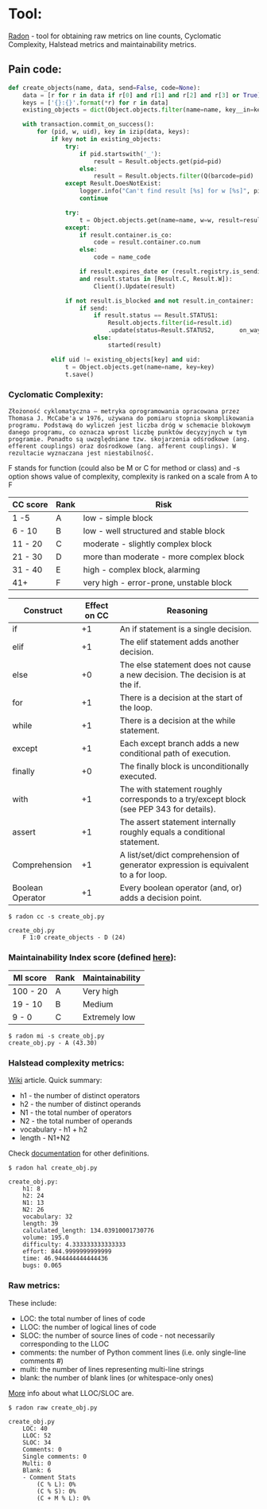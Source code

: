 # Tool:

[Radon](https://radon.readthedocs.io/en/latest/index.html) - tool for obtaining raw metrics on line counts, Cyclomatic Complexity, Halstead metrics and maintainability metrics.
## Pain code:
```python
def create_objects(name, data, send=False, code=None):
    data = [r for r in data if r[0] and r[1] and r[2] and r[3] or True]                               ||+6
    keys = ['{}:{}'.format(*r) for r in data]                                                         ||+1
    existing_objects = dict(Object.objects.filter(name=name, key__in=keys).values_list('key', 'uid')) ||

    with transaction.commit_on_success():                                                             ||+1
        for (pid, w, uid), key in izip(data, keys):                                                   ||+1
            if key not in existing_objects:                                                           ||+1
                try:                                                                                  ||+0
                    if pid.startswith('_'):                                                           ||+1
                        result = Result.objects.get(pid=pid)                                          ||
                    else:                                                                             ||+0
                        result = Result.objects.filter(Q(barcode=pid) | Q(oid=pid)).latest('created') ||
                except Result.DoesNotExist:                                                           ||+1
                    logger.info("Can't find result [%s] for w [%s]", pid, w)                          ||
                    continue                                                                          ||

                try:                                                                                  ||+0
                    t = Object.objects.get(name=name, w=w, result=result)                             ||
                except:                                                                               ||+1
                    if result.container.is_co:                                                        ||+1
                        code = result.container.co.num                                                ||
                    else:                                                                             ||+0
                        code = name_code                                                              ||

                    if result.expires_date or (result.registry.is_sending 
                    and result.status in [Result.C, Result.W]):                                       ||+3
                        Client().Update(result)

                if not result.is_blocked and not result.in_container:                                 ||+2
                    if send:                                                                          ||+1
                        if result.status == Result.STATUS1:                                           ||+1
                            Result.objects.filter(id=result.id)
                            .update(status=Result.STATUS2,       on_way_back_date=datetime.now())
                        else:                                                                         ||+0
                            started(result)

            elif uid != existing_objects[key] and uid:                                                ||+2
                t = Object.objects.get(name=name, key=key)
                t.save()
```

### Cyclomatic Complexity:

```
Złożoność cyklomatyczna – metryka oprogramowania opracowana przez Thomasa J. McCabe'a w 1976, używana do pomiaru stopnia skomplikowania programu. Podstawą do wyliczeń jest liczba dróg w schemacie blokowym danego programu, co oznacza wprost liczbę punktów decyzyjnych w tym programie. Ponadto są uwzględniane tzw. skojarzenia odśrodkowe (ang. efferent couplings) oraz dośrodkowe (ang. afferent couplings). W rezultacie wyznaczana jest niestabilność.
```
F stands for function (could also be M or C for method or class) and -s option shows value of complexity, complexity is ranked on a scale from A to F


| CC score | Rank | Risk |
|---------|-------|-----------------|
|1 -5 |	  A   | low - simple block       |
|6 - 10  |	  B   |	 	low - well structured and stable block          |
|11 - 20   |	  C   |	 	moderate - slightly complex block   |
| 21 - 30 | D | more than moderate - more complex block |
| 31 - 40 | E | high - complex block, alarming |
|41+ | F |  	very high - error-prone, unstable block |

Construct |	Effect on CC |	Reasoning
---------|--------------|----------------
if |	+1 	|An if statement is a single decision.
elif |	+1 	|The elif statement adds another decision.
else |	+0 	|The else statement does not cause a new decision. The decision is at the if.
for |	+1 |	There is a decision at the start of the loop.
while |	+1 | 	There is a decision at the while statement.
except |	+1 	| Each except branch adds a new conditional path of execution.
finally |	+0 |	The finally block is unconditionally executed.
with 	| +1 |	The with statement roughly corresponds to a try/except block (see PEP 343 for details).
assert |	+1 |	The assert statement internally roughly equals a conditional statement.
Comprehension |	+1 |	A list/set/dict comprehension of generator expression is equivalent to a for loop.
Boolean Operator |	+1 |	Every boolean operator (and, or) adds a decision point.

```
$ radon cc -s create_obj.py 

create_obj.py
    F 1:0 create_objects - D (24)
```

### Maintainability Index score (defined [here](https://radon.readthedocs.io/en/latest/intro.html#maintainability-index)):

| MI score | Rank | Maintainability |
|---------|-------|-----------------|
|100 - 20 |	  A   | Very high       |
|19 - 10  |	  B   |	Medium          |
|9 - 0    |	  C   |	Extremely low   |

```
$ radon mi -s create_obj.py 
create_obj.py - A (43.30)
```
### Halstead complexity metrics:
[Wiki](https://en.wikipedia.org/wiki/Halstead_complexity_measures) article.
Quick summary:
+ h1 - the number of distinct operators
+ h2 - the number of distinct operands
+ N1 - the total number of operators
+ N2 - the total number of operands
+ vocabulary - h1 + h2
+ length - N1+N2

Check [documentation](https://radon.readthedocs.io/en/latest/intro.html#halstead-metrics) for other definitions.

```
$ radon hal create_obj.py 

create_obj.py:
    h1: 8
    h2: 24
    N1: 13
    N2: 26
    vocabulary: 32
    length: 39
    calculated_length: 134.03910001730776
    volume: 195.0
    difficulty: 4.333333333333333
    effort: 844.9999999999999
    time: 46.944444444444436
    bugs: 0.065

```

### Raw metrics:
These include:  
+ LOC: the total number of lines of code
+ LLOC: the number of logical lines of code
+ SLOC: the number of source lines of code - not necessarily corresponding to the LLOC
+ comments: the number of Python comment lines (i.e. only single-line comments #)
+ multi: the number of lines representing multi-line strings
+ blank: the number of blank lines (or whitespace-only ones)

[More](https://en.wikipedia.org/wiki/Source_lines_of_code) info about what LLOC/SLOC are.

```
$ radon raw create_obj.py 

create_obj.py
    LOC: 40
    LLOC: 52
    SLOC: 34
    Comments: 0
    Single comments: 0
    Multi: 0
    Blank: 6
    - Comment Stats
        (C % L): 0%
        (C % S): 0%
        (C + M % L): 0%

```
